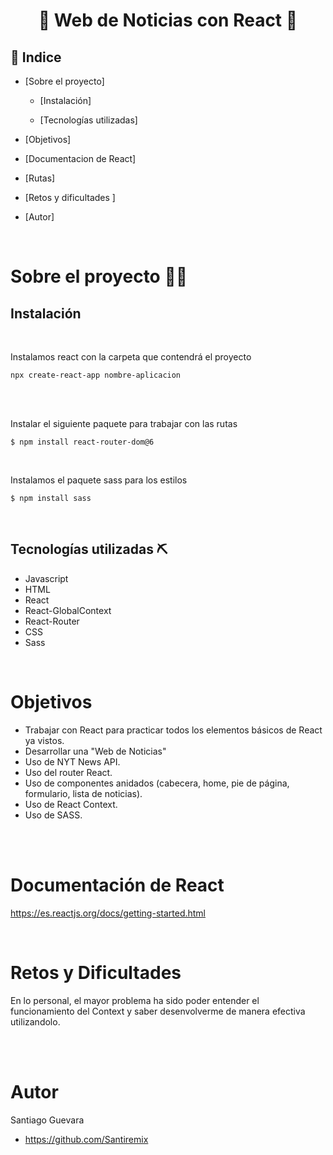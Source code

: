 #  <center> 📰 Web de Noticias con React 📰</center> 

 ## 📑 Indice 

 - [Sobre el proyecto]

    - [Instalación]

    - [Tecnologías utilizadas]
    
- [Objetivos]

- [Documentacion de React]

- [Rutas]

- [Retos y dificultades ]

- [Autor]

<br>

# Sobre el proyecto 🙇‍♀️

##  Instalación

<br>

Instalamos react con la carpeta que contendrá el proyecto

```
npx create-react-app nombre-aplicacion	 
```

<br>


<br>

Instalar el siguiente paquete para trabajar con las rutas

```
$ npm install react-router-dom@6
```

<br>

Instalamos el paquete sass para los estilos

```
$ npm install sass
```
<br>

## Tecnologías utilizadas ⛏️

- Javascript
- HTML
- React
- React-GlobalContext
- React-Router
- CSS
- Sass

<br>

# Objetivos 

* Trabajar con React para practicar todos los elementos básicos de React ya vistos.
* Desarrollar una "Web de Noticias"
* Uso de NYT News API.
* Uso del router React.
* Uso de componentes anidados (cabecera, home, pie de página, formulario, lista de noticias).
* Uso de React Context.
* Uso de SASS.

<br><br>

# Documentación de React

https://es.reactjs.org/docs/getting-started.html

<br>

# Retos y Dificultades

En lo personal, el mayor problema ha sido poder entender el funcionamiento del Context y saber desenvolverme 
de manera efectiva utilizandolo.


<br>





<br>

# Autor

Santiago Guevara

- https://github.com/Santiremix